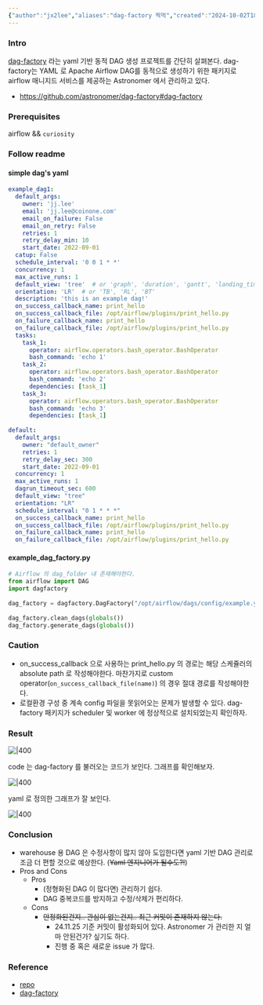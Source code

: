 ```yaml
---
{"author":"jx2lee","aliases":"dag-factory 찍먹","created":"2024-10-02T18:51:46.000+09:00","last-updated":"2024-09-28 16:23","tags":["airflow","dag-factory","getting-started"],"dg-publish":true,"dg-home-link":true,"dg-show-local-graph":true,"dg-show-backlinks":true,"dg-show-toc":false,"dg-show-inline-title":false,"dg-show-file-tree":false,"dg-enable-search":true,"dg-link-preview":true,"dg-show-tags":false,"dg-pass-frontmatter":false,"permalink":"/data/airflow/__/dag-factory-in-action/","dgHomeLink":true,"dgShowBacklinks":true,"dgShowLocalGraph":true,"dgEnableSearch":true,"dgLinkPreview":true,"dgPassFrontmatter":true,"noteIcon":""}
---
```



### Intro
[dag-factory](https://github.com/ajbosco/dag-factory) 라는 yaml 기반 동적 DAG 생성 프로젝트를 간단히 살펴본다. dag-factory는 YAML 로 Apache Airflow DAG를 동적으로 생성하기 위한 패키지로 airflow 매니지드 서비스를 제공하는 Astronomer 에서 관리하고 있다.
- https://github.com/astronomer/dag-factory#dag-factory


### Prerequisites
airflow && `curiosity`

### Follow readme
#### simple dag's yaml
```yaml
example_dag1:  
  default_args:  
    owner: 'jj.lee'  
    email: 'jj.lee@coinone.com'  
    email_on_failure: False  
    email_on_retry: False  
    retries: 1  
    retry_delay_min: 10  
    start_date: 2022-09-01  
  catup: False  
  schedule_interval: '0 0 1 * *'  
  concurrency: 1  
  max_active_runs: 1  
  default_view: 'tree'  # or 'graph', 'duration', 'gantt', 'landing_times'  
  orientation: 'LR'  # or 'TB', 'RL', 'BT'  
  description: 'this is an example dag!'  
  on_success_callback_name: print_hello  
  on_success_callback_file: /opt/airflow/plugins/print_hello.py  
  on_failure_callback_name: print_hello  
  on_failure_callback_file: /opt/airflow/plugins/print_hello.py  
  tasks:  
    task_1:  
      operator: airflow.operators.bash_operator.BashOperator  
      bash_command: 'echo 1'  
    task_2:  
      operator: airflow.operators.bash_operator.BashOperator  
      bash_command: 'echo 2'  
      dependencies: [task_1]  
    task_3:  
      operator: airflow.operators.bash_operator.BashOperator  
      bash_command: 'echo 3'  
      dependencies: [task_1]  
  
default:  
  default_args:  
    owner: "default_owner"  
    retries: 1  
    retry_delay_sec: 300  
    start_date: 2022-09-01  
  concurrency: 1  
  max_active_runs: 1  
  dagrun_timeout_sec: 600  
  default_view: "tree"  
  orientation: "LR"  
  schedule_interval: "0 1 * * *"  
  on_success_callback_name: print_hello  
  on_success_callback_file: /opt/airflow/plugins/print_hello.py  
  on_failure_callback_name: print_hello  
  on_failure_callback_file: /opt/airflow/plugins/print_hello.py
```

#### example_dag_factory.py
```python
# Airflow 의 dag_folder 내 존재해야한다.
from airflow import DAG  
import dagfactory  
  
dag_factory = dagfactory.DagFactory("/opt/airflow/dags/config/example.yml")  
  
dag_factory.clean_dags(globals())  
dag_factory.generate_dags(globals())
```

### Caution
- on_success_callback 으로 사용하는 print_hello.py 의 경로는 해당 스케쥴러의 absolute path 로 작성해야한다. 마찬가지로 custom operator(`on_success_callback_file(name)`) 의 경우 절대 경로를 작성해야한다.
- 로컬환경 구성 중 계속 config 파일을 못읽어오는 문제가 발생할 수 있다. dag-factory 패키지가 scheduler 및 worker 에 정상적으로 설치되었는지 확인하자.

### Result
![|400](https://i.imgur.com/aXaSucv.png)

code 는 dag-factory 를 불러오는 코드가 보인다. 그래프를 확인해보자.

![|400](https://i.imgur.com/qLQbPPs.png)

yaml 로 정의한 그래프가 잘 보인다.

![|400](https://i.imgur.com/hwhUK3z.png)


### Conclusion
- warehouse 용 DAG 은 수정사항이 많지 않아 도입한다면 yaml 기반 DAG 관리로 조금 더 편할 것으로 예상한다. (~~Yaml 엔지니어가 될수도?!~~)
- Pros and Cons
	- Pros
		- (정형화된 DAG 이 많다면) 관리하기 쉽다.
		- DAG 중복코드를 방지하고 수정/삭제가 편리하다.
	- Cons
		- ~~안정화된건지.. 관심이 없는건지.. 최근 커밋이 존재하지 않는다.~~
    		- 24.11.25 기준 커밋이 활성화되어 있다. Astronomer 가 관리한 지 얼마 안된건가? 싶기도 하다.
    		- 진행 중 혹은 새로운 issue 가 많다.


### Reference
- [repo](https://github.com/ajbosco/dag-factory#dag-factory)
- [dag-factory​](https://docs.astronomer.io/learn/dynamically-generating-dags#dag-factory "Direct link to dag-factory")
